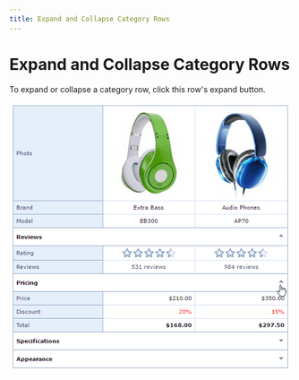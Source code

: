```yaml
---
title: Expand and Collapse Category Rows
---
```

# Expand and Collapse Category Rows
To expand or collapse a category row, click this row's expand button.

![EUD-ASPxVerticalGrid-ExpandCollapse](../../images/Img127029.png)